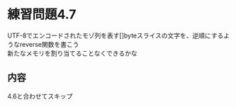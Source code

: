 # 練習問題4.7

UTF-8でエンコードされたモゾ列を表す[]byteスライスの文字を、逆順にするようなreverse関数を書こう  
新たなメモリを割り当てることなくできるかな

## 内容

4.6と合わせてスキップ